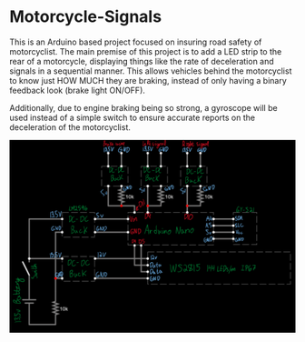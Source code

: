 # Motorcycle-Signals
This is an Arduino based project focused on insuring road safety of motorcyclist.
The main premise of this project is to add a LED strip to the rear of a motorcycle, displaying things like the rate of deceleration and signals in a sequential manner. This allows vehicles behind the motorcyclist to know just HOW MUCH they are braking, instead of only having a binary feedback look (brake light ON/OFF).

Additionally, due to engine braking being so strong, a gyroscope will be used instead of a simple switch to ensure accurate reports on the deceleration of the motorcyclist.

![Circuit](image.png)
